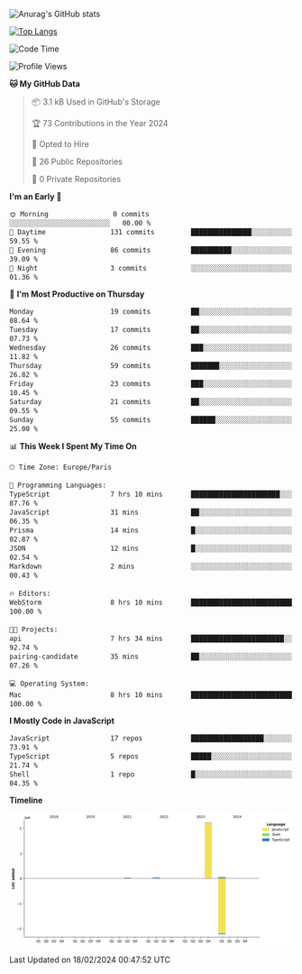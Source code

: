 ![Anurag's GitHub stats](https://github-readme-stats.vercel.app/api?username=sufiane&theme=dark&show_icons=true&count_private=true)


[![Top Langs](https://github-readme-stats.vercel.app/api/top-langs/?username=sufiane&layout=compact)](https://github.com/anuraghazra/github-readme-stats)

<!--START_SECTION:waka-->
![Code Time](http://img.shields.io/badge/Code%20Time-1%2C005%20hrs%208%20mins-blue)

![Profile Views](http://img.shields.io/badge/Profile%20Views-0-blue)

**🐱 My GitHub Data** 

> 📦 3.1 kB Used in GitHub's Storage 
 > 
> 🏆 73 Contributions in the Year 2024
 > 
> 💼 Opted to Hire
 > 
> 📜 26 Public Repositories 
 > 
> 🔑 0 Private Repositories 
 > 
**I'm an Early 🐤** 

```text
🌞 Morning                0 commits           ░░░░░░░░░░░░░░░░░░░░░░░░░   00.00 % 
🌆 Daytime                131 commits         ███████████████░░░░░░░░░░   59.55 % 
🌃 Evening                86 commits          ██████████░░░░░░░░░░░░░░░   39.09 % 
🌙 Night                  3 commits           ░░░░░░░░░░░░░░░░░░░░░░░░░   01.36 % 
```
📅 **I'm Most Productive on Thursday** 

```text
Monday                   19 commits          ██░░░░░░░░░░░░░░░░░░░░░░░   08.64 % 
Tuesday                  17 commits          ██░░░░░░░░░░░░░░░░░░░░░░░   07.73 % 
Wednesday                26 commits          ███░░░░░░░░░░░░░░░░░░░░░░   11.82 % 
Thursday                 59 commits          ███████░░░░░░░░░░░░░░░░░░   26.82 % 
Friday                   23 commits          ███░░░░░░░░░░░░░░░░░░░░░░   10.45 % 
Saturday                 21 commits          ██░░░░░░░░░░░░░░░░░░░░░░░   09.55 % 
Sunday                   55 commits          ██████░░░░░░░░░░░░░░░░░░░   25.00 % 
```


📊 **This Week I Spent My Time On** 

```text
🕑︎ Time Zone: Europe/Paris

💬 Programming Languages: 
TypeScript               7 hrs 10 mins       ██████████████████████░░░   87.76 % 
JavaScript               31 mins             ██░░░░░░░░░░░░░░░░░░░░░░░   06.35 % 
Prisma                   14 mins             █░░░░░░░░░░░░░░░░░░░░░░░░   02.87 % 
JSON                     12 mins             █░░░░░░░░░░░░░░░░░░░░░░░░   02.54 % 
Markdown                 2 mins              ░░░░░░░░░░░░░░░░░░░░░░░░░   00.43 % 

🔥 Editors: 
WebStorm                 8 hrs 10 mins       █████████████████████████   100.00 % 

🐱‍💻 Projects: 
api                      7 hrs 34 mins       ███████████████████████░░   92.74 % 
pairing-candidate        35 mins             ██░░░░░░░░░░░░░░░░░░░░░░░   07.26 % 

💻 Operating System: 
Mac                      8 hrs 10 mins       █████████████████████████   100.00 % 
```

**I Mostly Code in JavaScript** 

```text
JavaScript               17 repos            ██████████████████░░░░░░░   73.91 % 
TypeScript               5 repos             █████░░░░░░░░░░░░░░░░░░░░   21.74 % 
Shell                    1 repo              █░░░░░░░░░░░░░░░░░░░░░░░░   04.35 % 
```



**Timeline**

![Lines of Code chart](https://raw.githubusercontent.com/Sufiane/Sufiane/main/assets/bar_graph.png)


 Last Updated on 18/02/2024 00:47:52 UTC
<!--END_SECTION:waka-->


<!--
**Sufiane/sufiane** is a ✨ _special_ ✨ repository because its `README.md` (this file) appears on your GitHub profile.

Here are some ideas to get you started:

- 🔭 I’m currently working on ...
- 🌱 I’m currently learning ...
- 👯 I’m looking to collaborate on ...
- 🤔 I’m looking for help with ...
- 💬 Ask me about ...
- 📫 How to reach me: ...
- 😄 Pronouns: ...
- ⚡ Fun fact: ...
-->
